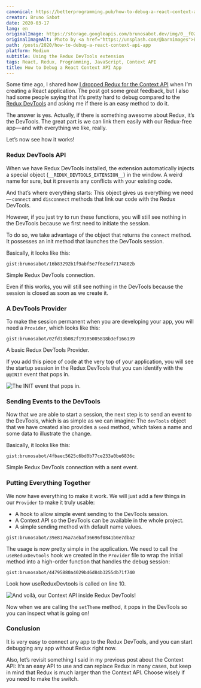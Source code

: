 ```yaml
---
canonical: https://betterprogramming.pub/how-to-debug-a-react-context-api-app-547b75818754
creator: Bruno Sabot
date: 2020-03-17
lang: en
originalImage: https://storage.googleapis.com/brunosabot.dev/img/0__fOZCyvfBcdHuXOQk.jpg
originalImageAlt: Photo by <a href="https://unsplash.com/@barnimages">Barn Images</a> on <a href="https://unsplash.com">Unsplash</a>.
path: /posts/2020/how-to-debug-a-react-context-api-app
platform: Medium
subtitle: Using the Redux DevTools extension
tags: React, Redux, Programming, JavaScript, Context API
title: How to Debug a React Context API App
---
```


Some time ago, I shared how [I dropped Redux for the Context API](https://medium.com/better-programming/how-i-dropped-redux-for-the-context-api-7338d481e179) when I’m creating a React application. The post got some great feedback, but I also had some people saying that it’s pretty hard to debug compared to the [Redux DevTools](https://github.com/reduxjs/redux-devtools) and asking me if there is an easy method to do it.

The answer is yes. Actually, if there is something awesome about Redux, it’s the DevTools. The great part is we can link them easily with our Redux-free app — and with everything we like, really.

Let’s now see how it works!

### Redux DevTools API

When we have Redux DevTools installed, the extension automatically injects a special object (`__REDUX_DEVTOOLS_EXTENSION__`) in the window. A weird name for sure, but it prevents any conflicts with your existing code.

And that’s where everything starts: This object gives us everything we need — `connect` and `disconnect` methods that link our code with the Redux DevTools.

However, if you just try to run these functions, you will still see nothing in the DevTools because we first need to initiate the session.

To do so, we take advantage of the object that returns the `connect` method. It possesses an init method that launches the DevTools session.

Basically, it looks like this:

`gist:brunosabot/16b83292b1f9abf5e7f6e3ef7174802b`

<figcaption>Simple Redux DevTools connection.</figcaption>

Even if this works, you will still see nothing in the DevTools because the session is closed as soon as we create it.

### A DevTools Provider

To make the session permanent when you are developing your app, you will need a `Provider`, which looks like this:

`gist:brunosabot/02fd13b082f19105005818b3ef166139`

<figcaption>A basic Redux DevTools Provider.</figcaption>

If you add this piece of code at the very top of your application, you will see the startup session in the Redux DevTools that you can identify with the `@@INIT` event that pops in.

![The INIT event that pops in.](https://storage.googleapis.com/brunosabot.dev/img/1__1__Ee__Cxvnmx1bAgstmX3jA.png)

### Sending Events to the DevTools

Now that we are able to start a session, the next step is to send an event to the DevTools, which is as simple as we can imagine: The `devTools` object that we have created also provides a `send` method, which takes a name and some data to illustrate the change.

Basically, it looks like this:

`gist:brunosabot/4fbaec5625c6bd0b77ce233a0be6836c`

<figcaption>Simple Redux DevTools connection with a sent event.</figcaption>

### Putting Everything Together

We now have everything to make it work. We will just add a few things in our `Provider` to make it truly usable:

- A hook to allow simple event sending to the DevTools session.
- A Context API so the DevTools can be available in the whole project.
- A simple sending method with default name values.

`gist:brunosabot/39e8176a7aebaf36696f0841b0e7dba2`

The usage is now pretty simple in the application. We need to call the `useReduxDevtools` hook we created in the `Provider` file to wrap the initial method into a high-order function that handles the debug session:

`gist:brunosabot/44795880a4029b46d84b3255db71f740`

<figcaption>Look how useReduxDevtools is called on line 10.</figcaption>

![And voilà, our Context API inside Redux DevTools!](https://storage.googleapis.com/brunosabot.dev/img/1__ZRD7PZ36M__dTOFaRBU6aRQ.png)

Now when we are calling the `setTheme` method, it pops in the DevTools so you can inspect what is going on!

### Conclusion

It is very easy to connect any app to the Redux DevTools, and you can start debugging any app without Redux right now.

Also, let’s revisit something I said in my previous post about the Context API: It’s an easy API to use and can replace Redux in many cases, but keep in mind that Redux is much larger than the Context API. Choose wisely if you need to make the switch.
